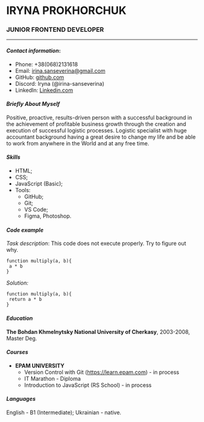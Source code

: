 # IRYNA PROKHORCHUK
### JUNIOR FRONTEND DEVELOPER
-------------------
#### _Contact information_:
* Phone: +38(068)2131618
* Email: irina.sanseverina@gmail.com
* GitHub: [github.com](https://github.com/irina-sanseverina/)
* Discord: Iryna (@irina-sanseverina)
* LinkedIn: [Linkedin.com](https://www.linkedin.com/in/iryna-b-9497b2229/)
#### _Briefly About Myself_
Positive, proactive, results-driven person with a successful background in the achievement of profitable business growth through the creation and execution of successful logistic processes. Logistic specialist with huge accountant background having a great desire to change my life and be able to work from anywhere in the World and at any free time. 
#### _Skills_
* HTML;
* CSS;
* JavaScript (Basic);
* Tools:
	- GitHub;
	- Git;
	- VS Code;
	- Figma, Photoshop.
#### _Code example_
_Task description_: This code does not execute properly. Try to figure out why.
```
function multiply(a, b){
 a * b
}
```
_Solution:_
```
function multiply(a, b){
 return a * b
}
```
#### _Education_
**The Bohdan Khmelnytsky National University of Cherkasy**, 
2003-2008, Master Deg.

#### _Courses_
* __EPAM UNIVERSITY__
	- Version Control with Git (https://learn.epam.com) - in process
	- IT Marathon - Diploma
	- Introduction to JavaScript (RS School) - in process
#### _Languages_
English - B1 (Intermediate);
Ukrainian - native.
